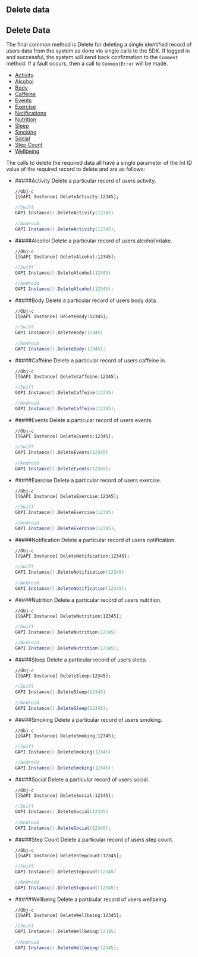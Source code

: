 ## Delete data


## Delete Data

The final common method is Delete for deleting a single identified record of users data from the system as done via single calls to the SDK. If logged in and successful, the system will send back confirmation to the `Comment` method. If a fault occurs, then a call to `CommentError` will be made.

- [Activity](#activity)
- [Alcohol](#alcohol)
- [Body](#body)
- [Caffeine](#caffeine)
- [Events](#events)
- [Exercise](#exercise)
- [Notifications](#notifictions)
- [Nutrition](#nutrition)
- [Sleep](#sleep)
- [Smoking](#smoking)
- [Social](#social)
- [Step Count](#step-count)
- [Wellbeing](#wellbeing) 



The calls to delete the required data all have a single parameter of the Int ID value of the required record to delete and are as follows:
* #####Activity
    Delete a particular record of users activity.

    ```obj-c
    //Obj-c
    [[GAPI Instance] DeleteActivity:12345];
    ```
    ```swift
    //Swift
    GAPI.Instance().DeleteActivity(12345)
    ```
    ```java
    //Android
    GAPI.Instance().DeleteActivity(12345);
    ```

* #####Alcohol
    Delete a particular record of users alcohol intake.

    ```obj-c
    //Obj-c
    [[GAPI Instance] DeleteAlcohol:12345];
    ```
    ```swift
    //Swift
    GAPI.Instance().DeleteAlcohol(12345)
    ```
    ```java
    //Android
    GAPI.Instance().DeleteAlcohol(12345);
    ```

* #####Body
    Delete a particular record of users body data.

    ```obj-c
    //Obj-c
    [[GAPI Instance] DeleteBody:12345];
    ```
    ```swift
    //Swift
    GAPI.Instance().DeleteBody(12345)
    ```
    ```java
    //Android
    GAPI.Instance().DeleteBody(12345);
    ```
  
* #####Caffeine
    Delete a particular record of users caffeine in.

    ```obj-c
    //Obj-c
    [[GAPI Instance] DeleteCaffeine:12345];
    ```
    ```swift
    //Swift
    GAPI.Instance().DeleteCaffeine(12345)
    ```
    ```java
    //Android
    GAPI.Instance().DeleteCaffeine(12345);
    ```
  
* #####Events
    Delete a particular record of users events.

    ```obj-c
    //Obj-c
    [[GAPI Instance] DeleteEvents:12345];
    ```
    ```swift
    //Swift
    GAPI.Instance().DeleteEvents(12345)
    ```
    ```java
    //Android
    GAPI.Instance().DeleteEvents(12345);
    ```
  
* #####Exercise
    Delete a particular record of users exercise.

    ```obj-c
    //Obj-c
    [[GAPI Instance] DeleteExercise:12345];
    ```
    ```swift
    //Swift
    GAPI.Instance().DeleteExercise(12345)
    ```
    ```java
    //Android
    GAPI.Instance().DeleteExercise(12345);
    ```
  
* #####Notification
    Delete a particular record of users notification.

    ```obj-c
    //Obj-c
    [[GAPI Instance] DeleteNotification:12345];
    ```
    ```swift
    //Swift
    GAPI.Instance().DeleteNotification(12345)
    ```
    ```java
    //Android
    GAPI.Instance().DeleteNotification(12345);
    ```
  
* #####Nutrition
    Delete a particular record of users nutrition.

    ```obj-c
    //Obj-c
    [[GAPI Instance] DeleteNutrition:12345];
    ```
    ```swift
    //Swift
    GAPI.Instance().DeleteNutrition(12345)
    ```
    ```java
    //Android
    GAPI.Instance().DeleteNutrition(12345);
    ```
      
* #####Sleep
    Delete a particular record of users sleep.

    ```obj-c
    //Obj-c
    [[GAPI Instance] DeleteSleep:12345];
    ```
    ```swift
    //Swift
    GAPI.Instance().DeleteSleep(12345)
    ```
    ```java
    //Android
    GAPI.Instance().DeleteSleep(12345);
    ```
    
* #####Smoking
    Delete a particular record of users smoking.

    ```obj-c
    //Obj-c
    [[GAPI Instance] DeleteSmoking:12345];
    ```
    ```swift
    //Swift
    GAPI.Instance().DeleteSmoking(12345)
    ```
    ```java
    //Android
    GAPI.Instance().DeleteSmoking(12345);
    ```
   
* #####Social
    Delete a particular record of users social.

    ```obj-c
    //Obj-c
    [[GAPI Instance] DeleteSocial:12345];
    ```
    ```swift
    //Swift
    GAPI.Instance().DeleteSocial(12345)
    ```
    ```java
    //Android
    GAPI.Instance().DeleteSocial(12345);
    ```
 
* #####Step Count
    Delete a particular record of users step count.

    ```obj-c
    //Obj-c
    [[GAPI Instance] DeleteStepcount:12345];
    ```
    ```swift
    //Swift
    GAPI.Instance().DeleteStepcount(12345)
    ```
    ```java
    //Android
    GAPI.Instance().DeleteStepcount(12345);
    ```
  
* #####Wellbeing
    Delete a particular record of users wellbeing.

    ```obj-c
    //Obj-c
    [[GAPI Instance] DeleteWellbeing:12345];
    ```
    ```swift
    //Swift
    GAPI.Instance().DeleteWellbeing(12345)
    ```
    ```java
    //Android
    GAPI.Instance().DeleteWellbeing(12345);
    ```
  
    
